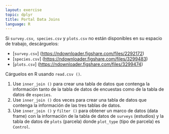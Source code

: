 ```yaml
---
layout: exercise
topic: dplyr
title: Portal Data Joins
language: R
---
```

Si `survey.csv`,` species.csv` y `plots.csv` no están disponibles en su espacio de trabajo, descárguelos:

* [`survey.csv`] (https://ndownloader.figshare.com/files/2292172)
* [`species.csv`] (https://ndownloader.figshare.com/files/3299483)
* [`plots.csv`] (https://ndownloader.figshare.com/files/3299474)

Cárguelos en R usando `read.csv ()`.

1. Use `inner_join ()`  para crear una tabla de datos que contenga la información tanto de la tabla de datos de encuestas como de la tabla de datos de `especies`.
2. Use `inner_join ()` dos veces para crear una tabla de datos que contenga la información de las tres tablas de datos.
3. Use `inner_join ()` y `filter ()` para obtener un marco de datos (data frame) con la información de la tabla de datos de `surveys` (estudios) y la tabla de datos de `plots` (parcela) donde `plot_type` (tipo de parcela) es `Control`.